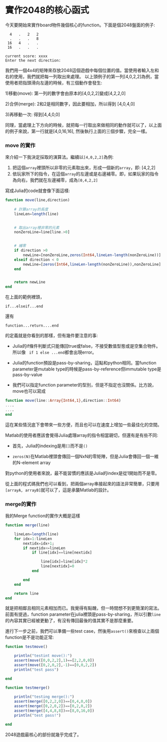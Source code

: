 # 實作2048的核心函式

今天要開始來實作board物件幾個核心的function。下面是個2048盤面的例子:

```
  4   .   2   2
  .   .   .   8
 16   4   .   .
 16   .   .   .

current score: xxxx
Enter the next direction:
```

我們用一個4x4的矩陣來存放2048這個遊戲中每個位置的值。當使用者輸入左和右的使用，我們就把每一列取出來處理。
以上頭例子的第一列[4,0,2,2]為例，當使用者把指頭滑向左邊的時候，有三個動作會發生:

1)移動(move): 第一列的數字會由原本的[4,0,2,2]變成[4,2,2,0]

2)合併(merge): 2和2是相同數字，因此要相加，所以得到 [4,0,4,0]

3)再移動一次: 得到[4,4,0,0]

同理，當處理上下方向的時候，就把每一行取出來做相同的動作就可以了，以上面的例子來說，第一行就是[4,0,16,16], 然後執行上面的三個步驟，完全一樣。


### move 的實作

來介紹一下我決定採取的演算法。繼續以```[4,0,2,2]```為例:
1. 把這個```array```裡頭所以非零的元素取出來，形成一個新的```array```，即: [4,2,2]
2. 依玩家所下的指令，在這個```array```的左邊或是右邊補零。即，如果玩家的指令為向右，我們就在左邊補零，成為```[0,4,2,2]```

寫成Julia的code就會像下面這樣:

```julia
function move(line,direction)
    
    # 計算array的長度
    lineLen=length(line)

    
    # 取出array裡非零的元素
    nonZeroLine=line[line.>0]

    
    # 補零
    if direction >0
        newLine=[nonZeroLine,zeros(Int64,lineLen-length(nonZeroLine))]
    elseif direction < 0
        newLine=[zeros(Int64,lineLen-length(nonZeroLine)),nonZeroLine]
    end


    return newLine
end
```

在上面的範例裡頭，

```
if...elseif...end
```
還有
```
function...return....end
```
的定義就是你看到的那樣，但有幾件要注意的事:

- Julia的if條件判斷式只能傳回true或false，不接受數值型態或是空集合物件。所以像 ``` if 1 else ...end```都會出現error。

- Julia的function預設是pass-by-sharing，這點和python相同。當function parameter是mutable type的時候是pass-by-reference但immutable type是pass-by-value 

- 我們可以指定function parameter的型別，但是不指定也沒關係。比方說，move也可以寫成


```julia
function move(line::Array{Int64,1},direction::Int64)
....
....
end
```

這在某些情況底下會帶來一些方便，而且也可以在速度上增加一些最佳化的空間。

Matlab的使用者應該會覺得Julia處理array的指令相當親切，但還有是有些不同:

- 首先，Julia的indexing是用```[]```而不是```()```

- ```zeros(N)```在Matlab裡頭會傳回一個NxN的零矩陣，但是Julia會傳回一個一維的N-element array

對python的使用者來說，最不能習慣的應該是Julia的index是從1開始而不是零。

從上面的程式碼我們也可以看到，把兩個array串接起來的語法非常簡單，只要用```[arrayA, arrayB]```就可以了，這是承襲Matlab的設計。


### merge的實作

我的Merge function的實作大概是這樣

```julia
function merge(line)

    lineLen=length(line)
    for idx=1:lineLen
        nextidx=idx+1;
        if nextidx<=lineLen
            if line[idx]==line[nextidx]

                line[idx]=line[idx]*2
                line[nextidx]=0
            end

        end
    end

    return line
end
```
就是把相鄰且相同元素相加而已。我覺得有點醜，但一時間想不到更簡潔的寫法。前面有提過，function parameter在julia裡頭是pass-by-sharing，所以引數```line```的內容其實已經被更動了，有沒有傳回最後的值其實不是那麼重要。


進行下一步之前，我們可以準備一些test case，然後用```assert()```來檢查以上兩個function是不是功能正常:


```julia
function testmove()

    println("testint move():")
    assert(move([0,0,2,2],1)==[2,2,0,0])
    assert(move([0,2,0,2],-1)==[0,0,2,2])
    println("test pass")

end

function testmerge()
    
    println("testing merge():")
    assert(merge([0,2,2,0])==[0,4,0,0])
    assert(merge([0,2,0,2])==[0,2,0,2])
    assert(merge([4,4,8,8])==[8,0,16,0])
    println("test pass!")

end
```

2048遊戲最核心的部份就幾乎完成了。


